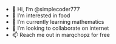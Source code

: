 - 👋 Hi, I’m @simplecoder777
- 👀 I’m interested in food
- 🌱 I’m currently learning mathematics
- 💞️ I’m looking to collaborate on internet
- 📫 Reach me out in marqchopz for free

<!---
marqchopz/marqchopz is a ✨ special ✨ repository because its `README.md` (this file) appears on your GitHub profile.
You can click the Preview link to take a look at your changes.
--->
